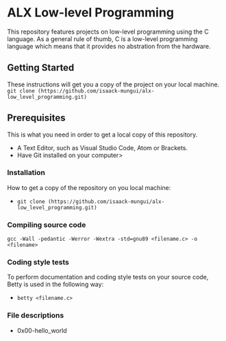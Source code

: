 # ALX Low-level Programming

This repository features projects on low-level programming using the C language. As a general rule of thumb, C is a low-level programming language which means that it provides no abstration from the hardware.

## Getting Started

These instructions will get you a copy of the project on your local machine.
`git clone (https://github.com/isaack-mungui/alx-low_level_programming.git)`

## Prerequisites

This is what you need in order to get a local copy of this repository.

* A Text Editor, such as Visual Studio Code, Atom or Brackets.
* Have Git installed on your computer>

### Installation

How to get a copy of the repository on you local machine:

* `git clone (https://github.com/isaack-mungui/alx-low_level_programming.git)`

### Compiling source code

`gcc -Wall -pedantic -Werror -Wextra -std=gnu89 <filename.c> -o <filename>`

### Coding style tests

To perform documentation and coding style tests on your source code, Betty is used in the following way:

* `betty <filename.c>`

### File descriptions

* 0x00-hello_world
